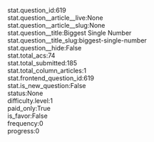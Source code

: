 stat.question_id:619  
stat.question__article__live:None  
stat.question__article__slug:None  
stat.question__title:Biggest Single Number  
stat.question__title_slug:biggest-single-number  
stat.question__hide:False  
stat.total_acs:74  
stat.total_submitted:185  
stat.total_column_articles:1  
stat.frontend_question_id:619  
stat.is_new_question:False  
status:None  
difficulty.level:1  
paid_only:True  
is_favor:False  
frequency:0  
progress:0  
